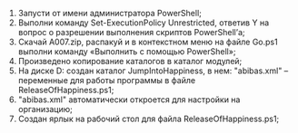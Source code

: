 1)	Запусти от имени администратора PowerShell;
2)	Выполни команду Set-ExecutionPolicy Unrestricted, ответив Y на вопрос о разрешении выполнения скриптов PowerShell’а;
3)	Скачай A007.zip, распакуй и в контекстном меню на файле Go.ps1 выполни команду «Выполнить с помощью PowerShell»;
4)	Произведено копирование каталогов в каталог модулей;
5)	На диске D: создан каталог JumpIntoHappiness, в нем:  "abibas.xml" – переменные для работы программы в файле ReleaseOfHappiness.ps1;
6)	"abibas.xml" автоматически откроется для настройки на организацию;
7)	Создан ярлык на рабочий стол для файла ReleaseOfHappiness.ps1;

<!---
DIPx2/DIPx2 is a ✨ special ✨ repository because its `README.md` (this file) appears on your GitHub profile.
You can click the Preview link to take a look at your changes.
--->
